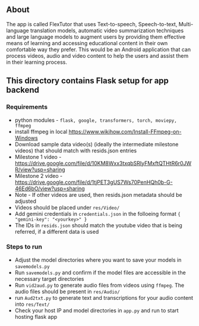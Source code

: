 ## About

The app is called FlexTutor that uses Text-to-speech, Speech-to-text, Multi-language translation models, automatic video summarization techniques and large language models to augment users by providing them effective means of learning and accessing educational content in their own comfortable way they prefer. This would be an Android application that can process videos, audio and video content to help the users and assist them in their learning process.

## This directory contains Flask setup for app backend

### Requirements

- python modules - `flask, google, transformers, torch, moviepy, ffmpeg`
- install ffmpeg in local https://www.wikihow.com/Install-FFmpeg-on-Windows
- Download sample data video(s) (ideally the intermediate milestone videos) that should match with resids.json entries
- Milestone 1 video - https://drive.google.com/file/d/10KM8Wxx3txqbSRIyFMxftQTHtR6r0JWR/view?usp=sharing
- Milestone 2 video - https://drive.google.com/file/d/1tjPET3gUS7Ws70PenHQh0b-G-46Ed6bO/view?usp=sharing
- Note - If other videos are used, then resids.json metadata should be adjusted
- Videos should be placed under `res/Video/`
- Add gemini credentials in `credentials.json` in the folloeing format `{
    "gemini-key": "<yourkey>"
}`
- The IDs in `resids.json` should match the youtube video that is being referred, if a different data is used
### Steps to run

- Adjust the model directories where you want to save your models in `savemodels.py`
- Run `savemodels.py` and confirm if the model files are accessible in the necessary target directories
- Run `vid2aud.py` to generate audio files from videos using `ffmpeg`. The audio files should be present in `res/Audio/`
- run `Aud2txt.py` to generate text and transcriptions for your audio content into `res/Text/`
- Check your host IP and model directories in `app.py` and run to start hosting flask app
